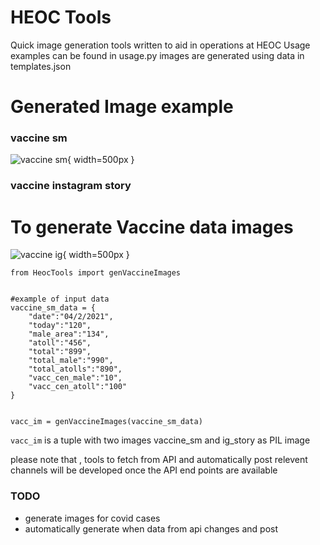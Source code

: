 # HEOC Tools 
Quick image generation tools written to aid in operations at HEOC 
Usage examples can be found in usage.py
images are generated using data in templates.json



# Generated Image example
### vaccine sm
![vaccine sm]("https://github.com/baraveli/covid_sm_img_gen/raw/main/demo/vacc_sm.png"){ width=500px }

### vaccine instagram story

# To generate Vaccine data images 
![vaccine ig]("https://github.com/baraveli/covid_sm_img_gen/raw/main/demo/vacc_im.png"){ width=500px }

```
from HeocTools import genVaccineImages


#example of input data
vaccine_sm_data = {
    "date":"04/2/2021",
    "today":"120",
    "male_area":"134",
    "atoll":"456",
    "total":"899",
    "total_male":"990",
    "total_atolls":"890",
    "vacc_cen_male":"10",
    "vacc_cen_atoll":"100"
}


vacc_im = genVaccineImages(vaccine_sm_data)
```

```vacc_im``` is a tuple with two images vaccine_sm and ig_story as PIL image


please note that , tools to fetch from API and automatically post relevent channels will be 
developed once the API end points are available


### TODO 
* generate images for covid cases
* automatically generate when data from api changes and post 
